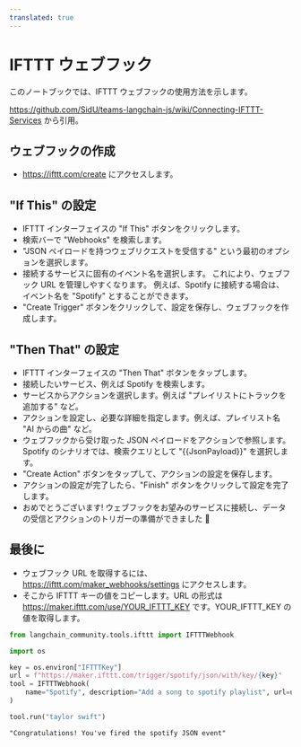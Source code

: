 ```yaml
---
translated: true
---
```


# IFTTT ウェブフック

このノートブックでは、IFTTT ウェブフックの使用方法を示します。

https://github.com/SidU/teams-langchain-js/wiki/Connecting-IFTTT-Services から引用。

## ウェブフックの作成

- https://ifttt.com/create にアクセスします。

## "If This" の設定

- IFTTT インターフェイスの "If This" ボタンをクリックします。
- 検索バーで "Webhooks" を検索します。
- "JSON ペイロードを持つウェブリクエストを受信する" という最初のオプションを選択します。
- 接続するサービスに固有のイベント名を選択します。
これにより、ウェブフック URL を管理しやすくなります。
例えば、Spotify に接続する場合は、イベント名を "Spotify" とすることができます。
- "Create Trigger" ボタンをクリックして、設定を保存し、ウェブフックを作成します。

## "Then That" の設定

- IFTTT インターフェイスの "Then That" ボタンをタップします。
- 接続したいサービス、例えば Spotify を検索します。
- サービスからアクションを選択します。例えば "プレイリストにトラックを追加する" など。
- アクションを設定し、必要な詳細を指定します。例えば、プレイリスト名 "AI からの曲" など。
- ウェブフックから受け取った JSON ペイロードをアクションで参照します。Spotify のシナリオでは、検索クエリとして "{{JsonPayload}}" を選択します。
- "Create Action" ボタンをタップして、アクションの設定を保存します。
- アクションの設定が完了したら、"Finish" ボタンをクリックして設定を完了します。
- おめでとうございます! ウェブフックをお望みのサービスに接続し、データの受信とアクションのトリガーの準備ができました 🎉

## 最後に

- ウェブフック URL を取得するには、https://ifttt.com/maker_webhooks/settings にアクセスします。
- そこから IFTTT キーの値をコピーします。URL の形式は https://maker.ifttt.com/use/YOUR_IFTTT_KEY です。YOUR_IFTTT_KEY の値を取得します。

```python
from langchain_community.tools.ifttt import IFTTTWebhook
```

```python
import os

key = os.environ["IFTTTKey"]
url = f"https://maker.ifttt.com/trigger/spotify/json/with/key/{key}"
tool = IFTTTWebhook(
    name="Spotify", description="Add a song to spotify playlist", url=url
)
```

```python
tool.run("taylor swift")
```

```output
"Congratulations! You've fired the spotify JSON event"
```

